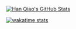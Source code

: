 [![Han Qiao's GitHub Stats](https://github-readme-stats.vercel.app/api?username=sweatybridge&show_icons=true&count_private=true&hide=stars&cache_seconds=1800)](https://github.com/anuraghazra/github-readme-stats)
<!--[![top langs](https://github-readme-stats.vercel.app/api/top-langs/?username=sweatybridge&layout=compact)](https://github.com/anuraghazra/github-readme-stats)-->

[![wakatime stats](https://github-readme-stats.vercel.app/api/wakatime?username=sweatybridge&layout=compact&cache_seconds=1800)](https://github.com/anuraghazra/github-readme-stats)
